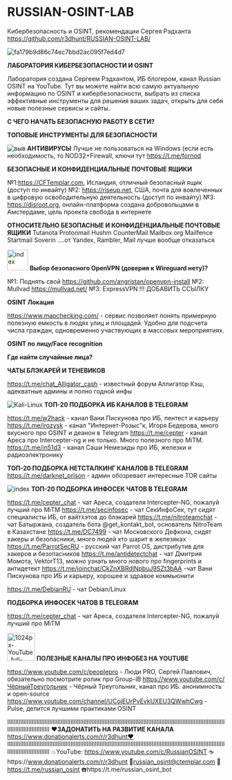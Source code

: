 # RUSSIAN-OSINT-LAB
Кибербезопасность и OSINT, рекомендации Сергея Рэдханта
https://github.com/r3dhunt/RUSSIAN-OSINT-LAB/


![fa179b9d86c74ec7bbd2ac095f7ed4d7](https://user-images.githubusercontent.com/57009683/94335776-59e85b80-ffcd-11ea-9d83-69669b81ff73.jpeg)

**ЛАБОРАТОРИЯ КИБЕРБЕЗОПАСНОСТИ И OSINT**

Лаборатория создана Сергеем Рэдхантом, ИБ блогером, канал Russian OSINT на YouTube. Тут вы можете найти всю самую актуальную информацию по OSINT и кибербезопасности, выбрать из списка эффективные инструменты для решения ваших задач, открыть для себя новые полезные сервисы и сайты.

**C ЧЕГО НАЧАТЬ БЕЗОПАСНУЮ РАБОТУ В СЕТИ?**

**ТОПОВЫЕ ИНСТРУМЕНТЫ ДЛЯ БЕЗОПАСНОСТИ**

![выв](https://user-images.githubusercontent.com/57009683/94338805-a723f780-ffe4-11ea-8987-dc762b3d9721.jpg)
**АНТИВИРУСЫ**  Лучше не пользоваться на Windows (если есть необходимость, то NOD32+Firewall, ключи тут https://t.me/fornod


**БЕЗОПАСНЫЕ И КОНФИДЕНЦИАЛЬНЫЕ ПОЧТОВЫЕ ЯЩИКИ**

№1:https://CFTemplar.com, Исландия, отличный безопасный ящик (доступ по инвайту)
№2: https://riseup.net, США, почта для вовлеченных в цифровую освободительную деятельность (доступ по инвайту)
№3: https://disroot.org, онлайн-платформа создана добровольцами в Амстердаме, цель проекта свобода в интернете

**ОТНОСИТЕЛЬНО БЕЗОПАСНЫЕ И КОНФИДЕНЦИАЛЬНЫЕ ПОЧТОВЫЕ ЯЩИКИ**
Tutanota
Protonmail
Hushm
CounterMail
Mailbox.org 
Mailfence
Startmail
Soverin
....от Yandex, Rambler, Mail лучше вообще отказаться




<img width="48" alt="index" src="https://user-images.githubusercontent.com/57009683/94338112-61b0fb80-ffdf-11ea-9e7a-171bd3d292b5.png"> **Выбор безопасного OpenVPN (доверия к Wireguard нету)?**

№1: Поднять свой https://github.com/angristan/openvpn-install
№2: Mullvad https://mullvad.net/
№3: ExpressVPN !!! ДОБАВИТЬ ССЫЛКУ

**OSINT Локация**

https://www.mapchecking.com/ - сервис позволяет понять примерную полезную емкость в людях улиц и площадей. Удобно для подсчета числа граждан, одновременно участвующих в массовых мероприятиях. 

**OSINT по лицу/Face recognition**

**Где найти случайные лица?**


**ЧАТЫ БЛЭКАРЕЙ И ТЕНЕВИКОВ**


https://t.me/chat_Alligator_cash - известный форум Аллигатор Кэш, адекватные админы и полно годной инфы


 
![Kali-Linux](https://user-images.githubusercontent.com/57009683/94336172-96698680-ffd0-11ea-9a6f-cb65c49f357a.jpg) **ТОП-20 ПОДБОРКА ИБ КАНАЛОВ В TELEGRAM**


https://t.me/w2hack - канал Вани Пискунова про ИБ, пентест и карьеру
https://t.me/irozysk - канал "Интернет-Розыс"к, Игоря Бедерова,  много вкусного про OSINT и деанон в Telegram
https://t.me/cepter - канал Ареса про Intercepter-ng и не только. Много полезного про MiTM.
https://t.me/in51d3 - канал Саши Немезиды про ИБ, железки и радиоэлектронику

**ТОП-20 ПОДБОРКА НЕТСТАЛКИНГ КАНАЛОВ В TELEGRAM**
https://t.me/darknet_prison - админ обозревает интересные TOR сайты


![index](https://user-images.githubusercontent.com/57009683/94336208-cfa1f680-ffd0-11ea-88f8-499d0bf06232.jpg) **ТОП-20 ПОДБОРКА ИНФОСЕК ЧАТОВ В TELEGRAM**


https://t.me/cepter_chat - чат Ареса, создателя Intercepter-NG, пожалуй лучший про MiTM
https://t.me/secinfosec - чат СекИнфоСек, тут сидят специалисты ИБ, от вайтхэтов до блэкарей
https://t.me/nitroteamchat - чат Батыржана, создатель бота @get_kontakt_bot, основатель NitroTeam в Казахстане
https://t.me/DC7499 - чат Московского Дефкона, сидят хакеры и безопасники, много людей кто шарит в железяках
https://t.me/ParrotSecRU - русский чат Parrot OS, дистрибутив для хакеров и безопасников 
https://t.me/antidetectchat - чат Дмитрия Момота, VektorT13, можно узнать много нового про fingerprints и антидетект
https://t.me/joinchat/CkZnXBRdlNpbuJ9SZt3bAA -чат Вани Пискунова про ИБ и карьеру, хорошее и здравое коммьюнити

https://t.me/DebianRU - чат Debian/Linux


**ПОДБОРКА ИНФОСЕК ЧАТОВ В TELEGRAM**


https://t.me/cepter_chat - чат Ареса, создателя Intercepter-NG, пожалуй лучший про MiTM


<img width="64" alt="1024px-YouTube_full-color_icon_(2017) svg" src="https://user-images.githubusercontent.com/57009683/94336135-370b7680-ffd0-11ea-92a3-8a6bfb0383a3.png"> **ПОЛЕЗНЫЕ КАНАЛЫ ПРО ИНФОБЕЗ НА YOUTUBE**


https://www.youtube.com/c/peoplepro - Люди PRO, Сергей Павлович, обязательно посмотрите ролик про Group-IB
https://www.youtube.com/c/ЧёрныйТреугольник - Чёрный Треугольник, канал про ИБ. анонимность и open-source
https://www.youtube.com/channel/UCojEUrPvEvkUXEU3QWwhCwg - Pulse, делится лучшими практиками OSINT



IIIIIIIIIIIIIIIIIIIIIIIIIIIIIIIIIIIIIIIIIIIIIIIIIIIIIIIIIIIIIIIIIIIIIIIIIIIIIIIIIIIIIIIIIIIIIIIIIIIIIIIIIIIIIIIIIIIIIIIIIIIIIIIIIIIIIIIIIIIIIIIIIIIIIIIIIIIIIIII
❤️**ЗАДОНАТИТЬ НА РАЗВИТИЕ КАНАЛА**  https://www.donationalerts.com/r/r3dhunt❤️
IIIIIIIIIIIIIIIIIIIIIIIIIIIIIIIIIIIIIIIIIIIIIIIIIIIIIIIIIIIIIIIIIIIIIIIIIIIIIIIIIIIIIIIIIIIIIIIIIIIIIIIIIIIIIIIIIIIIIIIIIIIIIIIIIIIIIIIIIIIIIIIIIIIIIIIIIIIIIIII
💥YouTube: https://www.youtube.com/c/RussianOSINT
☕️https://www.donationalerts.com/r/r3dhunt
💌russian_osint@ctemplar.com
📲https://t.me/russian_osint
☎️https://t.me/russian_osint_bot
